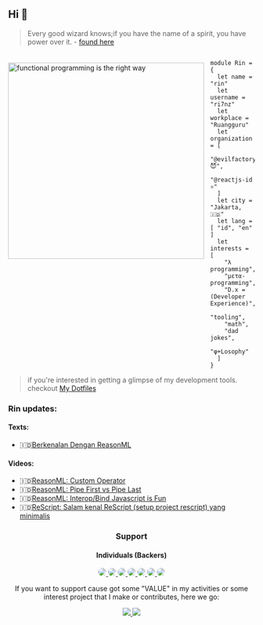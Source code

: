 <!--
**ri7nz/ri7nz** is a ✨ _special_ ✨ repository because its `README.md` (this file) appears on your GitHub profile.

Here are some ideas to get you started:

- 🔭 I’m currently working on ...
- 🌱 I’m currently learning ...
- 👯 I’m looking to collaborate on ...
- 🤔 I’m looking for help with ...
- 💬 Ask me about ...
- 📫 How to reach me: ...
- 😄 Pronouns: ...
- ⚡ Fun fact: ...
-->

## Hi 👋 

> Every good wizard knows;if you have the name of a spirit, you have power over it. - [found here](https://slides.com/thomasomans/functional-programming-forever/fullscreen#/2/0/4)

<a href="https://web.mit.edu/alexmv/6.037/sicp.pdf">   
<img 
  src="https://raw.github.com/ri7nz/ri7nz/master/sicp.png" 
  alt="functional programming is the right way"
  style="margin-top:20px;margin-right:13px"
  align="left" 
  height="400px"
/>
</a>

<!--

I'm [**Rin**](httos://github.com/ri7nz) and Obsessed with tinkering (me vs rabbit hole), experiment tooling, and **projects** that's solve "interesting" problem on the web, while improving **"Developer Experience"**.   

-->

```rescript

module Rin = {
  let name = "rin"
  let username = "ri7nz"
  let workplace = "Ruangguru"
  let organization = [
    "@evilfactorylabs 😈",
    "@reactjs-id ⚛"
  ]
  let city = "Jakarta, 🇮🇩"
  let lang = [ "id", "en" ]
  let interests = [
    "λ programming",
    "μετα-programming",
    "D.x = (Developer Experience)",
    "tooling",
    "math",
    "dad jokes",
    "φ+Losophy"
  ]
}

```
   
> if you're interested in getting a glimpse of my development tools. checkout [My Dotfiles](https://github.com/ri7nz/.dotifiles)


### Rin updates:

#### Texts:
* 🇮🇩[Berkenalan Dengan ReasonML](https://blog.evilfactory.id/berkenalan-dengan-reasonml/)
#### Videos:
* 🇮🇩[ReasonML: Custom Operator](https://www.youtube.com/watch?v=8lRkf1YPa1c)
* 🇮🇩[ReasonML: Pipe First vs Pipe Last](https://www.youtube.com/watch?v=K7uET1v--fA)
* 🇮🇩[ReasonML: Interop/Bind Javascript is Fun](https://www.youtube.com/watch?v=5FKGJ2TaLFg&t=23s)
* 🇮🇩[ReScript: Salam kenal ReScript (setup project rescript) yang minimalis](https://youtu.be/SHATMyFyLIU)

<h3 style="text-align:center">Support</h3>

<h4 style="text-align:center">Individuals (Backers)</h4>

<p align="center">

<a href="https://github.com/faultables">
  <img style="border-radius:50%" src="https://github.com/faultables.png?size=50" />
</a>

<a href="https://github.com/vadhe">
  <img style="border-radius:50%" src="https://github.com/vadhe.png?size=50" />
</a>

<a href="https://github.com/munirapp">
  <img style="border-radius:50%" src="https://github.com/munirapp.png?size=50" />
</a>

<a href="https://github.com/grikomsn">
  <img style="border-radius:50%" src="https://github.com/grikomsn.png?size=50" />
</a>

<a href="https://github.com/gifaeriyanto">
  <img style="border-radius:50%" src="https://github.com/gifaeriyanto.png?size=50" />
</a>

<a href="https://github.com/muhghazaliakbar">
  <img style="border-radius:50%" src="https://github.com/muhghazaliakbar.png?size=50" />
</a>

<a href="https://github.com/hananloser">
  <img style="border-radius:50%" src="https://github.com/hananloser.png?size=50" />
</a>

</p>

<p align="center">If you want to support cause got some "VALUE" in my activities or some interest project that I make or contributes, here we go:</p>

<p align="center">

<a alt="Sponsorship $5" href="https://www.paypal.com/webapps/billing/plans/subscribe?plan_id=P-4WM36779EE571144UMIWXQZQ">
  <img src="https://raw.githubusercontent.com/ri7nz/ri7nz/master/paypal_5.png" />
</a>

<a href="https://www.buymeacoffee.com/ri7nz">
  <img src="https://www.buymeacoffee.com/assets/img/custom_images/orange_img.png" />
</a>


</p>

<!--

- 🔭 Working on [@ruangguru](https://github.com/ruang-guru) as Software Engineer, Frontend.   
# Former
- 🔭 Working on [@warungpintar](https://github.com/warungpintar) as Software Engineer, Frontend. 
- 🕵️ Join the club [@evilfactorylabs](https://github.com/evilfactorylabs) for "Tinkering".
- 💬 Free for #ASK, DM me in [#Twitter](https://twitter.com/ri7nz).
- 📽 Share Random "ScreenCast" in my [Youtube Channel](https://www.youtube.com/channel/UCoVcSkyw_B-oLn9M6rDCiSw)
- ✍ Write Draft in [Blog Evilfactory](https://blog.evilfactory.id), [Personal Blog](https://rin.rocks), & Internet.
-->  

